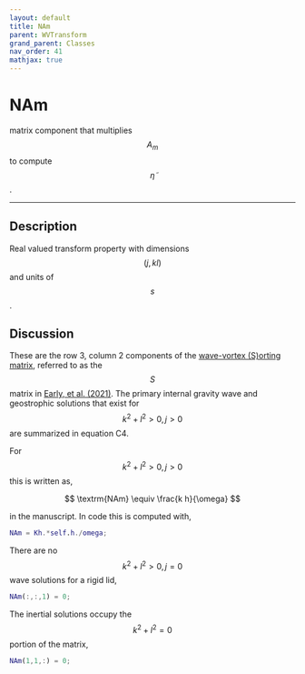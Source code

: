 ```yaml
---
layout: default
title: NAm
parent: WVTransform
grand_parent: Classes
nav_order: 41
mathjax: true
---
```


#  NAm

matrix component that multiplies $$A_m$$ to compute $$\tilde{\eta}$$.


---

## Description
Real valued transform property with dimensions $$(j,kl)$$ and units of $$s$$.

## Discussion

These are the row 3, column 2 components of the [wave-vortex (S)orting matrix](/mathematical-introduction/transformations.html), referred to as the $$S$$ matrix in [Early, et al. (2021)](https://doi.org/10.1017/jfm.2020.995). The primary internal gravity wave and geostrophic solutions that exist for $$k^2+l^2>0, j>0$$ are summarized in equation C4.

For $$k^2+l^2>0, j>0$$ this is written as,

$$
\textrm{NAm} \equiv \frac{k h}{\omega}
$$

in the manuscript. In code this is computed with,

```matlab
NAm = Kh.*self.h./omega;
```

There are no $$k^2+l^2>0, j=0$$ wave solutions for a rigid lid,

```matlab
NAm(:,:,1) = 0;
```

The inertial solutions occupy the $$k^2+l^2=0$$ portion of the matrix,

```matlab
NAm(1,1,:) = 0;
```

